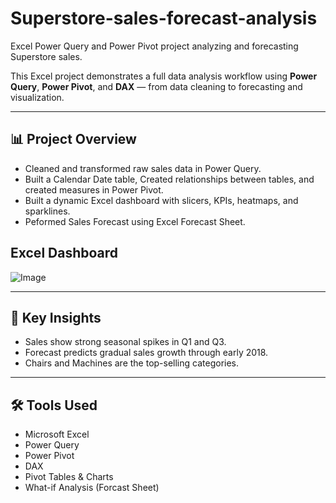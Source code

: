 # Superstore-sales-forecast-analysis
Excel Power Query and Power Pivot project analyzing and forecasting Superstore sales.

This Excel project demonstrates a full data analysis workflow using **Power Query**, **Power Pivot**, and **DAX** — from data cleaning to forecasting and visualization.

---

## 📊 Project Overview
- Cleaned and transformed raw sales data in Power Query.
- Built a Calendar Date table, Created relationships between tables, and created measures in Power Pivot.
- Built a dynamic Excel dashboard with slicers, KPIs, heatmaps, and sparklines.
- Peformed Sales Forecast using Excel Forecast Sheet.

## Excel Dashboard
![Image](https://github.com/user-attachments/assets/5a4f665b-6e0c-41e2-9fd8-17a782a198ad)


---

## 🧠 Key Insights
- Sales show strong seasonal spikes in Q1 and Q3.
- Forecast predicts gradual sales growth through early 2018.
- Chairs and Machines are the top-selling categories.

---

## 🛠️ Tools Used
- Microsoft Excel  
- Power Query  
- Power Pivot  
- DAX  
- Pivot Tables & Charts
- What-if Analysis (Forcast Sheet)
